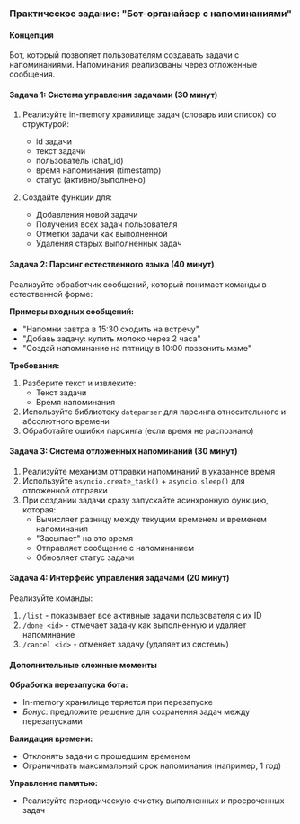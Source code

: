### Практическое задание: "Бот-органайзер с напоминаниями"
#### Концепция
Бот, который позволяет пользователям создавать задачи с напоминаниями. Напоминания реализованы через отложенные сообщения.
#### Задача 1: Система управления задачами (30 минут)
1. Реализуйте in-memory хранилище задач (словарь или список) со структурой:
   - id задачи
   - текст задачи
   - пользователь (chat_id)
   - время напоминания (timestamp)
   - статус (активно/выполнено)

2. Создайте функции для:
   - Добавления новой задачи
   - Получения всех задач пользователя
   - Отметки задачи как выполненной
   - Удаления старых выполненных задач
#### Задача 2: Парсинг естественного языка (40 минут)
Реализуйте обработчик сообщений, который понимает команды в естественной форме:

**Примеры входных сообщений:**
- "Напомни завтра в 15:30 сходить на встречу"
- "Добавь задачу: купить молоко через 2 часа"
- "Создай напоминание на пятницу в 10:00 позвонить маме"

**Требования:**
1. Разберите текст и извлеките:
   - Текст задачи
   - Время напоминания
2. Используйте библиотеку `dateparser` для парсинга относительного и абсолютного времени
3. Обработайте ошибки парсинга (если время не распознано)
#### Задача 3: Система отложенных напоминаний (30 минут)
1. Реализуйте механизм отправки напоминаний в указанное время
2. Используйте `asyncio.create_task()` + `asyncio.sleep()` для отложенной отправки
3. При создании задачи сразу запускайте асинхронную функцию, которая:
   - Вычисляет разницу между текущим временем и временем напоминания
   - "Засыпает" на это время
   - Отправляет сообщение с напоминанием
   - Обновляет статус задачи
#### Задача 4: Интерфейс управления задачами (20 минут)
Реализуйте команды:
1. `/list` - показывает все активные задачи пользователя с их ID
2. `/done <id>` - отмечает задачу как выполненную и удаляет напоминание
3. `/cancel <id>` - отменяет задачу (удаляет из системы)
#### Дополнительные сложные моменты

**Обработка перезапуска бота:**
- In-memory хранилище теряется при перезапуске
- *Бонус:* предложите решение для сохранения задач между перезапусками

**Валидация времени:**
- Отклонять задачи с прошедшим временем
- Ограничивать максимальный срок напоминания (например, 1 год)

**Управление памятью:**
- Реализуйте периодическую очистку выполненных и просроченных задач